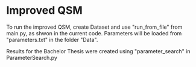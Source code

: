 # Improved QSM
To run the improved QSM, create Dataset and use "run_from_file" from main.py, as shwon in the current code.
Parameters will be loaded from "parameters.txt" in the folder "Data".

Results for the Bachelor Thesis were created using "parameter_search" in ParameterSearch.py
